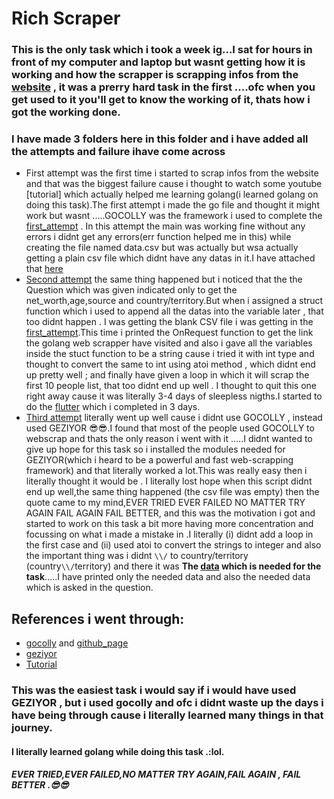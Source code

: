 # Rich Scraper
### This is the only task which i took a week ig...I sat for hours in front of my computer and laptop but wasnt getting how it is working and how the scrapper is scrapping infos from the [website](https://www.forbes.com/real-time-billionaires/) , it was a prerry hard task in the first ....ofc when you get used to it you'll get to know the working of it, thats how i got the working done.
### I have made 3 folders here in this folder and i have added all the attempts and failure  ihave come across 
- First attempt was the first time i started to scrap infos from the website and that was the biggest failure cause i thought to watch some youtube [tutorial] which actually helped me learning  golang(i learned golang on doing this task).The first attempt i made the go file and thought it might work but wasnt .....GOCOLLY was the framework i used to complete the [first_attempt](https://github.com/rakshith6404/amfoss_tasks_main-2-/tree/main/task-07/attempt_1_failure) . In this attempt the main was working fine without any errors i didnt get any errors(err function helped me in this) while creating the file named data.csv but was actually but wsa actually getting a plain csv file which didnt have any datas in it.I have attached that [here](https://github.com/rakshith6404/amfoss_tasks_main-2-/blob/main/task-07/attempt_1_failure/data.csv)
- [Second attempt](https://github.com/rakshith6404/amfoss_tasks_main-2-/tree/main/task-07/attempt_2_failure) the same thing happened but i noticed that the the Question which was given indicated only to get the net_worth,age,source and country/territory.But when i assigned a struct function which i used to append all the datas into the variable later , that too didnt happen . I was getting the blank CSV file i was getting in the [first_attempt](https://github.com/rakshith6404/amfoss_tasks_main-2-/tree/main/task-07/attempt_1_failure).This time i printed the OnRequest function to get the link the golang web scrapper have visited and also i gave all the variables inside the stuct function to be a string cause i tried it with int type and thought to convert the same to int using atoi method , which didnt end up pretty well ; and finally have given a loop in which it will scrap the first 10 people list, that too didnt end up well . I thought to quit this one right away cause it was literally 3-4 days of sleepless nigths.I started to do the [flutter](https://github.com/rakshith6404/amfoss_tasks_main-2-/tree/main/task-06) which i completed in 3 days.
- [Third attempt](https://github.com/rakshith6404/amfoss_tasks_main-2-/tree/main/task-07/working(yeyeyhh)) literally went up well cause i didnt use GOCOLLY , instead used GEZIYOR 😎😎.I found that most of the people used GOCOLLY to webscrap and thats the only reason i went with it .....I didnt wanted to give up hope for this task so i installed the modules needed for GEZIYOR(which i heard to be a powerful and fast web-scrapping framework) and that literally worked a lot.This was really easy then i literally thought it would be . I literally lost hope when this script didnt end up well,the same thing happened (the csv file was empty) then the quote came to my mind,EVER TRIED EVER FAILED NO MATTER TRY AGAIN FAIL AGAIN FAIL BETTER, and this was the motivation i got and started to work on this task a bit more having more concentration and focussing on what i made a mistake in .I literally (i) didnt add a loop in the first case and (ii) used atoi to convert the strings to integer and also the important thing was i didnt ```\\/```  to country/territory (country```\\/```territory) and there it was **The [data](https://github.com/rakshith6404/amfoss_tasks_main-2-/blob/main/task-07/working(yeyeyhh)/data.csv) which is needed for the task**.....I have printed only the needed data and also the needed data which is asked in the question.
## References i went through:
- [gocolly](http://go-colly.org/) and [github_page](https://github.com/gocolly/colly)
- [geziyor](https://github.com/geziyor/geziyor)
- [Tutorial](https://www.youtube.com/playlist?list=PLsyeobzWxl7pJ9Gy1iHRKjUTE5xPhJ18b) 

### This was the easiest task i would say if i would have used GEZIYOR , but i used gocolly and ofc i didnt waste up the days i have being through cause i literally learned many things in that journey.
#### I literally learned golang while doing this task .:lol.
##### EVER TRIED,EVER FAILED,NO MATTER TRY AGAIN,FAIL AGAIN , FAIL BETTER .😎😎

